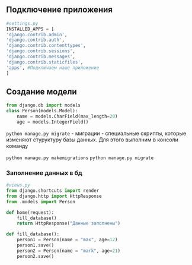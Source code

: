 
## Подключение приложения 
```python
#settings.py
INSTALLED_APPS = [
'django.contrib.admin',
'django.contrib.auth',
'django.contrib.contenttypes',
'django.contrib.sessions',
'django.contrib.messages',
'django.contrib.staticfiles',
'apps', #Подключаем наше приложение
]
```

## Создание модели
```python 
from django.db import models
class Person(models.Model):
	name = models.CharField(max_length=20)
	age = models.IntegerField()
```

```python manage.py migrate``` - миграции - специальные скрипты, которые изменяют стуруктуру базы данных. Для этого выполним в консоли команду

```python manage.py makemigrations```
`python manage.py migrate`


### Заполнение данных в бд 
```python
#views.py
from django.shortcuts import render
from django.http import HttpResponse
from .models import Person

def home(request):
	fill_database()
	return HttpResponse("Данные заполнены")

def fill_database():
	person1 = Person(name = "max", age=12)
	person1.save()
	person2 = Person(name = "mark", age=21)
	person2.save()
```